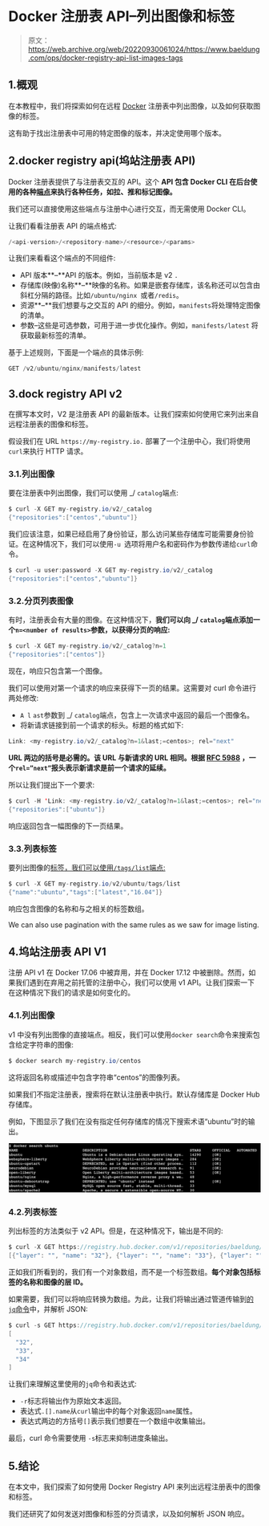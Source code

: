 # Docker 注册表 API–列出图像和标签

> 原文：<https://web.archive.org/web/20220930061024/https://www.baeldung.com/ops/docker-registry-api-list-images-tags>

## 1.概观

在本教程中，我们将探索如何在远程 [Docker](/web/20221128054910/https://www.baeldung.com/tag/docker/) 注册表中列出图像，以及如何获取图像的标签。

这有助于找出注册表中可用的特定图像的版本，并决定使用哪个版本。

## 2.docker registry api(坞站注册表 API)

Docker 注册表提供了与注册表交互的 API。这个 **API 包含 Docker CLI 在后台使用的各种[端点](https://web.archive.org/web/20221128054910/https://docs.docker.com/registry/spec/api/#detail)来执行各种任务，如拉、推和标记图像。**

我们还可以直接使用这些端点与注册中心进行交互，而无需使用 Docker CLI。

让我们看看注册表 API 的端点格式:

```java
/<api-version>/<repository-name>/<resource>/<params> 
```

让我们来看看这个端点的不同组件:

*   API 版本**–**API 的版本。例如，当前版本是 v2 `.`
*   存储库(映像)名称**–**映像的名称。如果是嵌套存储库，该名称还可以包含由斜杠分隔的路径。比如`/ubuntu/nginx `或者`/redis`。
*   资源**–**我们想要与之交互的 API 的细分。例如，`manifests`将处理特定图像的清单。
*   参数–这些是可选参数，可用于进一步优化操作。例如，`manifests/latest` 将获取最新标签的清单。

基于上述规则，下面是一个端点的具体示例:

```java
GET /v2/ubuntu/nginx/manifests/latest 
```

## 3.dock registry API v2

在撰写本文时，V2 是注册表 API 的最新版本。让我们探索如何使用它来列出来自远程注册表的图像和标签。

假设我们在 URL `https://my-registry.io.` 部署了一个注册中心，我们将使用`curl`来执行 HTTP 请求。

### 3.1.列出图像

要在注册表中列出图像，我们可以使用 _/ `catalog`端点:

```java
$ curl -X GET my-registry.io/v2/_catalog
{"repositories":["centos","ubuntu"]} 
```

我们应该注意，如果已经启用了身份验证，那么访问某些存储库可能需要身份验证。在这种情况下，我们可以使用`-u `选项将用户名和密码作为参数传递给`curl`命令。

```java
$ curl -u user:password -X GET my-registry.io/v2/_catalog 
{"repositories":["centos","ubuntu"]}
```

### 3.2.分页列表图像

有时，注册表会有大量的图像。在这种情况下，**我们可以向 _/ `catalog`端点添加一个`n=<number of results>`参数，以获得分页的响应:**

```java
$ curl -X GET my-registry.io/v2/_catalog?n=1
{"repositories":["centos"]} 
```

现在，响应只包含第一个图像。

我们可以使用对第一个请求的响应来获得下一页的结果。这需要对 curl 命令进行两处修改:

*   `A l` `ast`参数到 _/ `catalog`端点，包含上一次请求中返回的最后一个图像名。
*   将新请求链接到前一个请求的标头。标题的格式如下:

```java
Link: <my-registry.io/v2/_catalog?n=1&last;=centos>; rel="next" 
```

**URL 两边的括号是必需的。该 URL 与新请求的 URL 相同。根据 [RFC 5988](https://web.archive.org/web/20221128054910/https://tools.ietf.org/html/rfc5988) ，一个`rel=”next”`报头表示新请求是前一个请求的延续。**

所以让我们提出下一个要求:

```java
$ curl -H 'Link: <my-registry.io/v2/_catalog?n=1&last;=centos>; rel="next"' -X GET "my-registry.io/v2/_catalog?n=1&last;=centos"
{"repositories":["ubuntu"]} 
```

响应返回包含一幅图像的下一页结果。

### 3.3.列表标签

要列出图像的[标签，我们可以使用`/tags/list`端点:](/web/20221128054910/https://www.baeldung.com/ops/docker-tag)

```java
$ curl -X GET my-registry.io/v2/ubuntu/tags/list
{"name":"ubuntu","tags":["latest","16.04"]} 
```

响应包含图像的名称和与之相关的标签数组。

We can also use pagination with the same rules as we saw for image listing.

## 4.坞站注册表 API V1

注册 API v1 在 Docker 17.06 中被弃用，并在 Docker 17.12 中被删除。然而，如果我们遇到在弃用之前托管的注册中心，我们可以使用 v1 API。让我们探索一下在这种情况下我们的请求是如何变化的。

### 4.1.列出图像

v1 中没有列出图像的直接端点。相反，我们可以使用`docker search`命令来搜索包含给定字符串的图像:

```java
$ docker search my-registry.io/centos 
```

这将返回名称或描述中包含字符串“centos”的图像列表。

如果我们不指定注册表，搜索将在默认注册表中执行。默认存储库是 Docker Hub 存储库。

例如，下图显示了我们在没有指定任何存储库的情况下搜索术语“ubuntu”时的输出。

[![Docker search ubuntu command run in a terminal and results displaying all the images matching the search query](img/7aefd5f7956bce5293cfd43c88ce7831.png)](/web/20221128054910/https://www.baeldung.com/wp-content/uploads/2022/05/Screenshot-2022-05-22-at-11.13.01-AM.png)

### 4.2.列表标签

列出标签的方法类似于 v2 API。但是，在这种情况下，输出是不同的:

```java
$ curl -X GET https://registry.hub.docker.com/v1/repositories/baeldung/mesos-marathon-demo/tags
[{"layer": "", "name": "32"}, {"layer": "", "name": "33"}, {"layer": "", "name": "34"}] 
```

正如我们所看到的，我们有一个对象数组，而不是一个标签数组。**每个对象包括标签的名称和图像的层 ID。**

如果需要，我们可以将响应转换为数组。为此，让我们将输出通过管道传输到[的`jq`命令](/web/20221128054910/https://www.baeldung.com/linux/jq-command-json)中，并解析 JSON:

```java
$ curl -s GET https://registry.hub.docker.com/v1/repositories/baeldung/mesos-marathon-demo/tags | jq -r '[.[].name]'
[
  "32",
  "33",
  "34"
] 
```

让我们来理解这里使用的`jq`命令和表达式:

*   `-r`标志将输出作为原始文本返回。
*   表达式`.[].name`从`curl`输出中的每个对象返回`name`属性。
*   表达式两边的方括号`[]`表示我们想要在一个数组中收集输出。

最后，curl 命令需要使用 `-s`标志来抑制进度条输出。

## 5.结论

在本文中，我们探索了如何使用 Docker Registry API 来列出远程注册表中的图像和标签。

我们还研究了如何发送对图像和标签的分页请求，以及如何解析 JSON 响应。